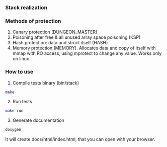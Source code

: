 ### Stack realization

### Methods of protection
1. Canary protection (DUNGEON_MASTER)
2. Poisoning after free & all unused array space poisoning (KSP)
3. Hash protection: data and struct itself (HASH)
4. Memory protection (MEMORY). Allocates data and copy of itself with mmap with RO access, using mprotect to change any value. Works only on linux

### How to use
1. Compile tests binary (bin/stack)
```bash
make
```

2. Run tests
```bash
make run
```

3. Generate documentation
```bash
doxygen
```
It will create docs/html/index.html, that you can open with your browser.